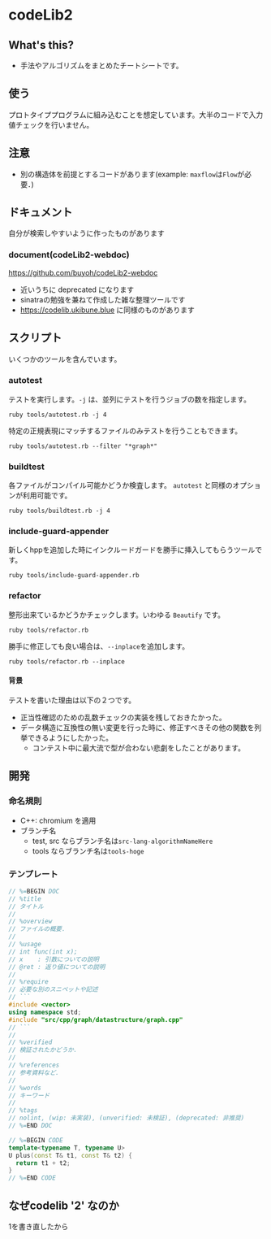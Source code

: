 # codeLib2

## What's this?

- 手法やアルゴリズムをまとめたチートシートです。

## 使う

プロトタイププログラムに組み込むことを想定しています。大半のコードで入力値チェックを行いません。

## 注意

- 別の構造体を前提とするコードがあります(example: `maxflow`は`Flow`が必要．)

## ドキュメント

自分が検索しやすいように作ったものがあります

### document(codeLib2-webdoc)

https://github.com/buyoh/codeLib2-webdoc

- 近いうちに deprecated になります
- sinatraの勉強を兼ねて作成した雑な整理ツールです
- https://codelib.ukibune.blue に同様のものがあります

## スクリプト

いくつかのツールを含んでいます。

### autotest

テストを実行します。`-j` は、並列にテストを行うジョブの数を指定します。

```
ruby tools/autotest.rb -j 4
```

特定の正規表現にマッチするファイルのみテストを行うこともできます。

```
ruby tools/autotest.rb --filter "*graph*"
```

### buildtest

各ファイルがコンパイル可能かどうか検査します。
`autotest` と同様のオプションが利用可能です。

```
ruby tools/buildtest.rb -j 4
```

### include-guard-appender

新しくhppを追加した時にインクルードガードを勝手に挿入してもらうツールです。  

```
ruby tools/include-guard-appender.rb
```

### refactor

整形出来ているかどうかチェックします。いわゆる `Beautify` です。

```
ruby tools/refactor.rb
```

勝手に修正しても良い場合は、`--inplace`を追加します。

```
ruby tools/refactor.rb --inplace
```

#### 背景

テストを書いた理由は以下の２つです。

- 正当性確認のための乱数チェックの実装を残しておきたかった。
- データ構造に互換性の無い変更を行った時に、修正すべきその他の関数を列挙できるようにしたかった。
  - コンテスト中に最大流で型が合わない悲劇をしたことがあります。


## 開発

### 命名規則

- C++: chromium を適用
- ブランチ名
  - test, src ならブランチ名は`src-lang-algorithmNameHere`
  - tools ならブランチ名は`tools-hoge`

### テンプレート

```cpp
// %=BEGIN DOC
// %title
// タイトル
// 
// %overview
// ファイルの概要．
//
// %usage
// int func(int x);
// x    : 引数についての説明
// @ret : 返り値についての説明
//
// %require
// 必要な別のスニペットや記述
// ```
#include <vector>
using namespace std;
#include "src/cpp/graph/datastructure/graph.cpp"
// ```
//
// %verified
// 検証されたかどうか．
// 
// %references
// 参考資料など．
// 
// %words
// キーワード
// 
// %tags
// nolint, (wip: 未実装), (unverified: 未検証), (deprecated: 非推奨)
// %=END DOC

// %=BEGIN CODE
template<typename T, typename U>
U plus(const T& t1, const T& t2) {
  return t1 + t2;
}
// %=END CODE
```

## なぜcodelib '2' なのか

1を書き直したから
